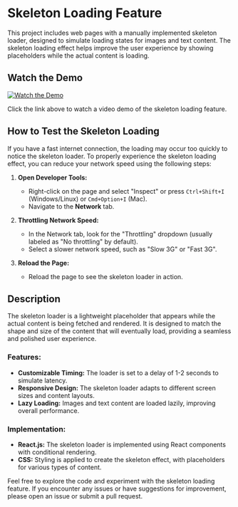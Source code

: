 # Skeleton Loading Feature

This project includes web pages with a manually implemented skeleton loader, designed to simulate loading states for images and text content. The skeleton loading effect helps improve the user experience by showing placeholders while the actual content is loading.

## Watch the Demo

[![Watch the Demo](https://img.youtube.com/vi/VIDEO_ID/0.jpg)](https://drive.google.com/file/d/1ty7jPFU640lfSiWDfBQyABw29lnO0g6p/view)

Click the link above to watch a video demo of the skeleton loading feature.


## How to Test the Skeleton Loading

If you have a fast internet connection, the loading may occur too quickly to notice the skeleton loader. To properly experience the skeleton loading effect, you can reduce your network speed using the following steps:

1. **Open Developer Tools:**
   - Right-click on the page and select "Inspect" or press `Ctrl+Shift+I` (Windows/Linux) or `Cmd+Option+I` (Mac).
   - Navigate to the **Network** tab.

2. **Throttling Network Speed:**
   - In the Network tab, look for the "Throttling" dropdown (usually labeled as "No throttling" by default).
   - Select a slower network speed, such as "Slow 3G" or "Fast 3G".

3. **Reload the Page:**
   - Reload the page to see the skeleton loader in action.

## Description

The skeleton loader is a lightweight placeholder that appears while the actual content is being fetched and rendered. It is designed to match the shape and size of the content that will eventually load, providing a seamless and polished user experience.

### Features:
- **Customizable Timing:** The loader is set to a delay of 1-2 seconds to simulate latency.
- **Responsive Design:** The skeleton loader adapts to different screen sizes and content layouts.
- **Lazy Loading:** Images and text content are loaded lazily, improving overall performance.

### Implementation:
- **React.js:** The skeleton loader is implemented using React components with conditional rendering.
- **CSS:** Styling is applied to create the skeleton effect, with placeholders for various types of content.

Feel free to explore the code and experiment with the skeleton loading feature. If you encounter any issues or have suggestions for improvement, please open an issue or submit a pull request.
